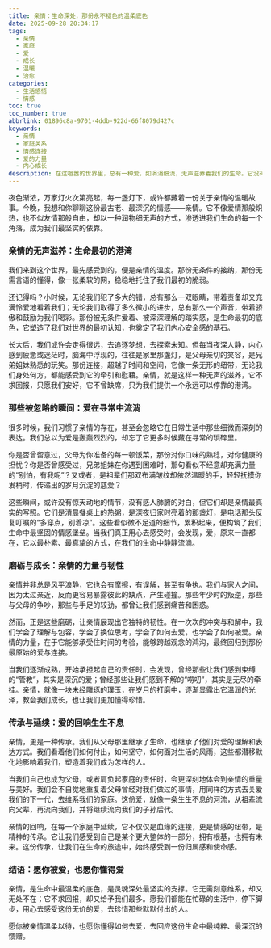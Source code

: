 ```yaml
---
title: 亲情：生命深处，那份永不褪色的温柔底色
date: 2025-09-28 20:34:17
tags:
  - 亲情
  - 家庭
  - 爱
  - 成长
  - 温暖
  - 治愈
categories:
  - 生活感悟
  - 情感
toc: true
toc_number: true
abbrlink: 01896c8a-9701-4ddb-922d-66f8079d427c
keywords:
  - 亲情
  - 家庭关系
  - 情感连接
  - 爱的力量
  - 内心成长
description: 在这喧嚣的世界里，总有一种爱，如涓涓细流，无声滋养着我们的生命。它没有轰轰烈烈，却深沉而持久，那就是亲情。今天，让我们一起走进内心深处，感受这份最原始、最纯粹的连接，体会它如何塑造我们，又如何成为我们永远的港湾。
---
```


夜色渐浓，万家灯火次第亮起，每一盏灯下，或许都藏着一份关于亲情的温暖故事。今晚，我想和你聊聊这份最古老、最深沉的情感——亲情。它不像爱情那般炽热，也不似友情那般自由，却以一种润物细无声的方式，渗透进我们生命的每一个角落，成为我们最坚实的依靠。

### 亲情的无声滋养：生命最初的港湾

我们来到这个世界，最先感受到的，便是亲情的温度。那份无条件的接纳，那份无需言语的懂得，像一张柔软的网，稳稳地托住了我们最初的脆弱。

还记得吗？小时候，无论我们犯了多大的错，总有那么一双眼睛，带着责备却又充满怜爱地看着我们；无论我们取得了多么微小的进步，总有那么一个声音，带着骄傲和鼓励为我们喝彩。那份被无条件爱着、被深深理解的踏实感，是生命最初的底色，它塑造了我们对世界的最初认知，也奠定了我们内心安全感的基石。

长大后，我们或许会走得很远，去追逐梦想，去探索未知。但每当夜深人静，内心感到疲惫或迷茫时，脑海中浮现的，往往是家里那盏灯，是父母亲切的笑容，是兄弟姐妹熟悉的玩笑。那份连接，超越了时间和空间，它像一条无形的纽带，无论我们身处何方，都能感受到它的牵引和慰藉。亲情，就是这样一种无声的滋养，它不求回报，只愿我们安好，它不曾缺席，只为我们提供一个永远可以停靠的港湾。

### 那些被忽略的瞬间：爱在寻常中流淌

很多时候，我们习惯了亲情的存在，甚至会忽略它在日常生活中那些细微而深刻的表达。我们总以为爱是轰轰烈烈的，却忘了它更多时候藏在寻常的琐碎里。

你是否曾留意过，父母为你准备的每一顿饭菜，那份对你口味的熟稔，对你健康的担忧？你是否曾感受过，兄弟姐妹在你遇到困难时，那句看似不经意却充满力量的“别怕，有我呢”？又或者，是祖辈们那双布满皱纹却依然温暖的手，轻轻抚摸你发梢时，传递出的岁月沉淀的慈爱？

这些瞬间，或许没有惊天动地的情节，没有感人肺腑的对白，但它们却是亲情最真实的写照。它们是清晨餐桌上的热粥，是深夜归家时亮着的那盏灯，是电话那头反复叮嘱的“多穿点，别着凉”。这些看似微不足道的细节，累积起来，便构筑了我们生命中最坚固的情感堡垒。当我们真正用心去感受时，会发现，爱，原来一直都在，它以最朴素、最真挚的方式，在我们的生命中静静流淌。

### 磨砺与成长：亲情的力量与韧性

亲情并非总是风平浪静，它也会有摩擦，有误解，甚至有争执。我们与家人之间，因为太过亲近，反而更容易暴露彼此的缺点，产生碰撞。那些年少时的叛逆，那些与父母的争吵，那些与手足的较劲，都曾让我们感到痛苦和困惑。

然而，正是这些磨砺，让亲情展现出它独特的韧性。在一次次的冲突与和解中，我们学会了理解与包容，学会了换位思考，学会了如何去爱，也学会了如何被爱。亲情的力量，在于它能够承受住时间的考验，能够跨越观念的鸿沟，最终回归到那份最原始的爱与连接。

当我们逐渐成熟，开始承担起自己的责任时，会发现，曾经那些让我们感到束缚的“管教”，其实是深沉的爱；曾经那些让我们感到不解的“唠叨”，其实是无尽的牵挂。亲情，就像一块未经雕琢的璞玉，在岁月的打磨中，逐渐显露出它温润的光泽，教会我们成长，也让我们更加懂得珍惜。

### 传承与延续：爱的回响生生不息

亲情，更是一种传承。我们从父母那里继承了生命，也继承了他们对爱的理解和表达方式。我们看着他们如何付出，如何坚守，如何面对生活的风雨，这些都潜移默化地影响着我们，塑造着我们成为怎样的人。

当我们自己也成为父母，或者肩负起家庭的责任时，会更深刻地体会到亲情的重量与美好。我们会不自觉地重复着父母曾经对我们做过的事情，用同样的方式去关爱我们的下一代，去维系我们的家庭。这份爱，就像一条生生不息的河流，从祖辈流向父辈，再流向我们，并将继续流向我们的子孙后代。

亲情的回响，在每一个家庭中延续，它不仅仅是血缘的连接，更是情感的纽带，是精神的传承。它让我们感受到自己是某个更大整体的一部分，拥有根基，也拥有未来。这份传承，让我们在生命的旅途中，始终感受到一份归属感和使命感。

### 结语：愿你被爱，也愿你懂得爱

亲情，是生命中最温柔的底色，是灵魂深处最坚实的支撑。它无需刻意维系，却又无处不在；它不求回报，却又给予我们最多。愿我们都能在忙碌的生活中，停下脚步，用心去感受这份无价的爱，去珍惜那些默默付出的人。

愿你被亲情温柔以待，也愿你懂得如何去爱，去回应这份生命中最纯粹、最深沉的馈赠。